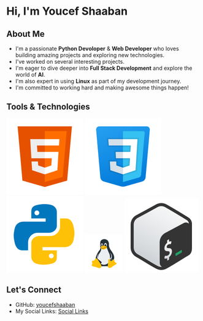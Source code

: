 #  Hi, I'm Youcef Shaaban

##  About Me

-  I'm a passionate **Python Devoloper** & **Web Developer** who loves building amazing projects and exploring new technologies.
-  I've worked on several interesting projects.  
-  I'm eager to dive deeper into **Full Stack Development** and explore the world of **AI**.
-  I'm also expert in using **Linux** as part of my development journey.
-  I'm committed to working hard and making awesome things happen!

##  Tools & Technologies
![HTML](icons8-html-5.svg)
![CSS](icons8-css-logo-100.svg)
![Python](icons8-python.svg)
![Linux](icons8-linux-100.png)
![Bash](icons8-bash.svg)

##  Let's Connect

- GitHub: [youcefshaaban](https://github.com/youcefshaaban)
- My Social Links: [Social Links](https://youcefshaaban.github.io/social-links)
